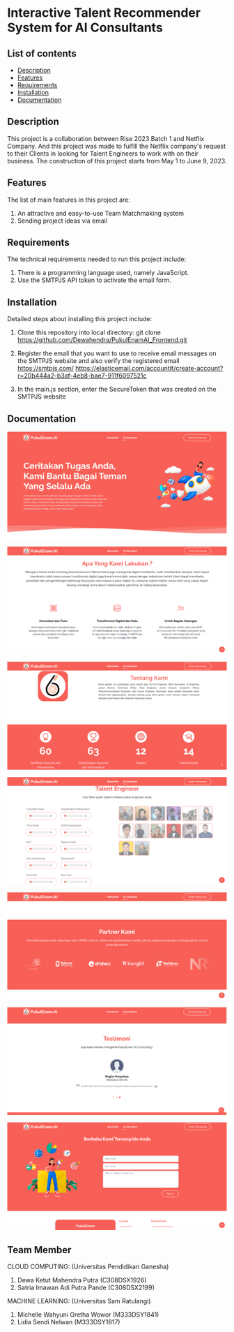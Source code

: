# Interactive Talent Recommender System for AI Consultants

## List of contents

- [Description](#description)
- [Features](#features)
- [Requirements](#requirements)
- [Installation](#installation)
- [Documentation](#Documentation)

## Description

This project is a collaboration between Rise 2023 Batch 1 and Netflix Company. And this project was made to fulfill the Netflix company's request to their Clients in looking for Talent Engineers to work with on their business. The construction of this project starts from May 1 to June 9, 2023.

## Features

The list of main features in this project are:
1. An attractive and easy-to-use Team Matchmaking system
2. Sending project ideas via email

## Requirements

The technical requirements needed to run this project include:
1. There is a programming language used, namely JavaScript.
2. Use the SMTPJS API token to activate the email form.

## Installation

Detailed steps about installing this project include:
1. Clone this repository into local directory:
git clone https://github.com/Dewahendra/PukulEnamAI_Frontend.git

2. Register the email that you want to use to receive email messages on the SMTPJS website and also verify the registered email
https://smtpjs.com/
https://elasticemail.com/account#/create-account?r=20b444a2-b3af-4eb8-bae7-911f6097521c

3. In the main.js section, enter the SecureToken that was created on the SMTPJS website

## Documentation
![alt text](https://github.com/Dewahendra/PukulEnamAI_Frontend/blob/main/assets/img/Documentation/1.png?raw=true)

![alt text](https://github.com/Dewahendra/PukulEnamAI_Frontend/blob/main/assets/img/Documentation/2.png?raw=true)

![alt text](https://github.com/Dewahendra/PukulEnamAI_Frontend/blob/main/assets/img/Documentation/3.png?raw=true)

![alt text](https://github.com/Dewahendra/PukulEnamAI_Frontend/blob/main/assets/img/Documentation/4.png?raw=true)

![alt text](https://github.com/Dewahendra/PukulEnamAI_Frontend/blob/main/assets/img/Documentation/5.png?raw=true)

![alt text](https://github.com/Dewahendra/PukulEnamAI_Frontend/blob/main/assets/img/Documentation/6.png?raw=true)

![alt text](https://github.com/Dewahendra/PukulEnamAI_Frontend/blob/main/assets/img/Documentation/7.png?raw=true)


## Team Member

CLOUD COMPUTING: (Universitas Pendidikan Ganesha)
1. Dewa Ketut Mahendra Putra (C308DSX1926)
2. Satria Imawan Adi Putra Pande (C308DSX2199)

MACHINE LEARNING: (Universitas Sam Ratulangi)
1. Michelle Wahyuni Gretha Wowor (M333DSY1841)
2. Lidia Sendi Nelwan (M333DSY1817)
